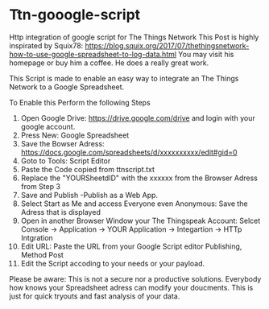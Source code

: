 # Ttn-gooogle-script
Http integration of google script for The Things Network 
This Post is highly inspirated by Squix78: https://blog.squix.org/2017/07/thethingsnetwork-how-to-use-google-spreadsheet-to-log-data.html
You may visit his homepage or buy him a coffee. He does a really great work.

This Script is made to enable an easy way to integrate an The Things Network to a Google Spreadsheet.

To Enable this Perform the following Steps
1. Open Google Drive: https://drive.google.com/drive and login with your google account.
2. Press New: Google Spreadsheet
3. Save the Bowser Adress: https://docs.google.com/spreadsheets/d/xxxxxxxxxx/edit#gid=0 
4. Goto to Tools: Script Editor
5. Paste the Code copied from ttnscript.txt 
6. Replace the "YOURSheetdID" with the xxxxxx from the Browser Adress from Step 3
7. Save and Publish -Publish as a Web App.
8. Select Start as Me and access Everyone even Anonymous: Save the Adress that is displayed
9. Open in another Browser Window your The Thingspeak Account: Selcet Console -> Application -> YOUR Application -> Integartion -> HTTp Intgration
10. Edit URL: Paste the URL from your Google Script editor Publishing, Method Post
11. Edit the Script accoding to your needs or your payload.


Please  be aware: This is not a secure nor a productive solutions. Everybody how knows your Spreadsheet adress can modify your doucments.
This is just for quick tryouts and fast analysis of your data.

